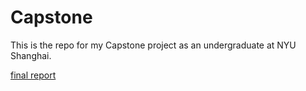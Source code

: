 # Capstone
This is the repo for my Capstone project as an undergraduate at NYU Shanghai.

[final report](https://github.com/Ruochen1105/Capstone/blob/30e9c99abe5b0f8c8b62fcea98d844d82220fe52/CS&DS_Bias%20Mitigation%20for%20Image%20Data%20with%20Multiple%20Implicit%20Biased%20Patterns.pdf) 
